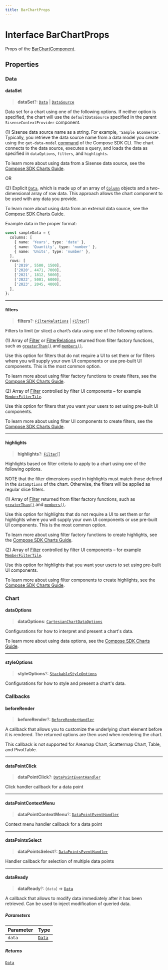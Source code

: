 ```yaml
---
title: BarChartProps
---
```


# Interface BarChartProps

Props of the [BarChartComponent](../charts/class.BarChartComponent.md).

## Properties

### Data

#### dataSet

> **dataSet**?: [`Data`](../../sdk-data/interfaces/interface.Data.md) \| [`DataSource`](../../sdk-data/type-aliases/type-alias.DataSource.md)

Data set for a chart using one of the following options. If neither option is specified, the chart
will use the `defaultDataSource` specified in the parent `SisenseContextProvider`
component.

(1) Sisense data source name as a string. For example, `'Sample ECommerce'`. Typically, you
retrieve the data source name from a data model you create using the `get-data-model`
[command](https://developer.sisense.com/guides/sdk/guides/cli.html) of the Compose SDK CLI. The chart
connects to the data source, executes a query, and loads the data as specified in
`dataOptions`, `filters`, and `highlights`.

To learn more about using data from a Sisense data source, see the
[Compose SDK Charts Guide](/guides/sdk/guides/charts/guide-compose-sdk-charts.html#sisense-data).

OR

(2) Explicit [`Data`](../../sdk-data/interfaces/interface.Data.md), which is made up of an array of
[`Column`](../../sdk-data/interfaces/interface.Column.md) objects and a two-dimensional array of row data. This approach
allows the chart component to be used with any data you provide.

To learn more about using data from an external data source, see the
[Compose SDK Charts Guide](/guides/sdk/guides/charts/guide-compose-sdk-charts.html#explicit-data).

Example data in the proper format:

```ts
const sampleData = {
  columns: [
    { name: 'Years', type: 'date' },
    { name: 'Quantity', type: 'number' },
    { name: 'Units', type: 'number' },
  ],
  rows: [
    ['2019', 5500, 1500],
    ['2020', 4471, 7000],
    ['2021', 1812, 5000],
    ['2022', 5001, 6000],
    ['2023', 2045, 4000],
  ],
};
```

***

#### filters

> **filters**?: [`FilterRelations`](../../sdk-data/interfaces/interface.FilterRelations.md) \| [`Filter`](../../sdk-data/interfaces/interface.Filter.md)[]

Filters to limit (or slice) a chart’s data using one of the following options.

(1) Array of [Filter](../../sdk-data/interfaces/interface.Filter.md) or [FilterRelations](../../sdk-data/interfaces/interface.FilterRelations.md) returned from filter factory functions, such as
[`greaterThan()`](../../sdk-data/factories/namespace.filterFactory/functions/function.greaterThan.md) and [`members()`](../../sdk-data/factories/namespace.filterFactory/functions/function.members.md).

Use this option for filters that do not require a UI to set them
or for filters where you will supply your own UI components or use pre-built UI components. This is the most common option.

To learn more about using filter factory functions to create filters, see the [Compose SDK Charts Guide](/guides/sdk/guides/charts/guide-compose-sdk-charts.html#filter-functions).

(2) Array of [Filter](../../sdk-data/interfaces/interface.Filter.md) controlled by filter UI components – for example [`MemberFilterTile`](../../sdk-ui/filter-tiles/function.MemberFilterTile.md).

Use this option for filters that you want your users to set using pre-built UI components.

To learn more about using filter UI components to create filters, see the [Compose SDK Charts Guide](/guides/sdk/guides/charts/guide-compose-sdk-charts.html#filter-components).

***

#### highlights

> **highlights**?: [`Filter`](../../sdk-data/interfaces/interface.Filter.md)[]

Highlights based on filter criteria to apply to a chart using one of the following options.

NOTE that the filter dimensions used in highlights must match those defined in the
`dataOptions` of the chart. Otherwise, the filters will be applied as regular slice filters.

(1) Array of [Filter](../../sdk-data/interfaces/interface.Filter.md) returned from filter factory functions, such as
[`greaterThan()`](../../sdk-data/factories/namespace.filterFactory/functions/function.greaterThan.md) and [`members()`](../../sdk-data/factories/namespace.filterFactory/functions/function.members.md).

Use this option for highlights that do not require a UI to set them
or for highlights where you will supply your own UI components or use pre-built UI components. This is the most common option.

To learn more about using filter factory functions to create highlights, see the
[Compose SDK Charts Guide](/guides/sdk/guides/charts/guide-compose-sdk-charts.html#filter-functions-for-highlighting).

(2) Array of [Filter](../../sdk-data/interfaces/interface.Filter.md) controlled by filter UI components – for example [`MemberFilterTile`](../../sdk-ui/filter-tiles/function.MemberFilterTile.md).

Use this option for highlights that you want your users to set using pre-built UI components.

To learn more about using filter components to create highlights, see the
[Compose SDK Charts Guide](/guides/sdk/guides/charts/guide-compose-sdk-charts.html#filter-components-for-highlighting).

### Chart

#### dataOptions

> **dataOptions**: [`CartesianChartDataOptions`](interface.CartesianChartDataOptions.md)

Configurations for how to interpret and present a chart's data.

To learn more about using data options,
see the [Compose SDK Charts Guide](/guides/sdk/guides/charts/guide-compose-sdk-charts.html#dataoptions).

***

#### styleOptions

> **styleOptions**?: [`StackableStyleOptions`](interface.StackableStyleOptions.md)

Configurations for how to style and present a chart's data.

### Callbacks

#### beforeRender

> **beforeRender**?: [`BeforeRenderHandler`](../type-aliases/type-alias.BeforeRenderHandler.md)

A callback that allows you to customize the underlying chart element before it is rendered. The returned options are then used when rendering the chart.

This callback is not supported for Areamap Chart, Scattermap Chart, Table, and PivotTable.

***

#### dataPointClick

> **dataPointClick**?: [`DataPointEventHandler`](../type-aliases/type-alias.DataPointEventHandler.md)

Click handler callback for a data point

***

#### dataPointContextMenu

> **dataPointContextMenu**?: [`DataPointEventHandler`](../type-aliases/type-alias.DataPointEventHandler.md)

Context menu handler callback for a data point

***

#### dataPointsSelect

> **dataPointsSelect**?: [`DataPointsEventHandler`](../type-aliases/type-alias.DataPointsEventHandler.md)

Handler callback for selection of multiple data points

***

#### dataReady

> **dataReady**?: (`data`) => [`Data`](../../sdk-data/interfaces/interface.Data.md)

A callback that allows to modify data immediately after it has been retrieved.
Can be used to inject modification of queried data.

##### Parameters

| Parameter | Type |
| :------ | :------ |
| `data` | [`Data`](../../sdk-data/interfaces/interface.Data.md) |

##### Returns

[`Data`](../../sdk-data/interfaces/interface.Data.md)
